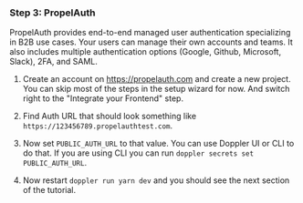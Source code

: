 ### Step 3: PropelAuth

PropelAuth provides end-to-end managed user authentication specializing in B2B use cases. Your users can manage their own accounts and teams. It also includes multiple authentication options (Google, Github, Microsoft, Slack), 2FA, and SAML.

1. Create an account on https://propelauth.com and create a new project. You can skip most of the steps in the setup wizard for now. And switch right to the "Integrate your Frontend" step.

2. Find Auth URL that should look something like `https://123456789.propelauthtest.com`.

3. Now set `PUBLIC_AUTH_URL` to that value. You can use Doppler UI or CLI to do that. If you are using CLI you can run `doppler secrets set PUBLIC_AUTH_URL`.

4. Now restart `doppler run yarn dev` and you should see the next section of the tutorial.
